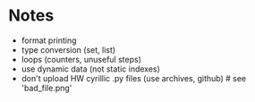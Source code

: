 # Notes

- format printing
- type conversion (set, list)
- loops (counters, unuseful steps)
- use dynamic data (not static indexes)
- don't upload HW cyrillic .py files (use archives, github) # see 'bad_file.png'
